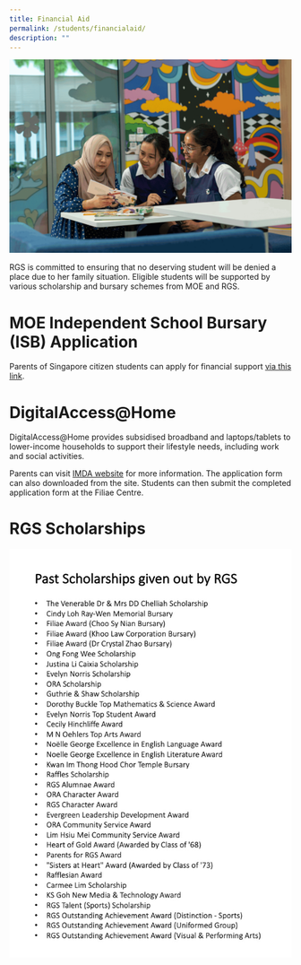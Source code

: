 ```yaml
---
title: Financial Aid
permalink: /students/financialaid/
description: ""
---
```

![](/images/fc11%20help.png)


RGS is committed to ensuring that no deserving student will be denied a place due to her family situation. Eligible students will be supported by various scholarship and bursary schemes from MOE and RGS.

# MOE Independent School Bursary (ISB) Application

Parents of Singapore citizen students can apply for financial support [via this link](https://inet.rgs.edu.sg/parents/Pages/FAS.aspx).

# DigitalAccess@Home

DigitalAccess@Home provides subsidised broadband and laptops/tablets to lower-income households to support their lifestyle needs, including work and social activities.

Parents can visit [IMDA website](https://www.imda.gov.sg/dah) for more information. The application form can also downloaded from the site. Students can then submit the completed application form at the Filiae Centre.

# RGS Scholarships
![](/images/scholarships%20rgs.jpeg)